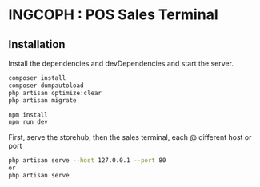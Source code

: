 # INGCOPH : POS Sales Terminal

## Installation

Install the dependencies and devDependencies and start the server.

```sh
composer install
composer dumpautoload
php artisan optimize:clear
php artisan migrate

npm install
npm run dev
```

First, serve the storehub, then the sales terminal, each @ different host or port
```sh
php artisan serve --host 127.0.0.1 --port 80
or
php artisan serve
```
